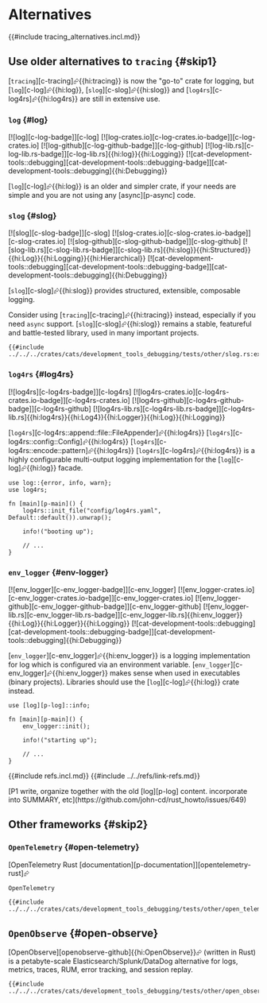# Alternatives

{{#include tracing_alternatives.incl.md}}

## Use older alternatives to `tracing` {#skip1}

[`tracing`][c-tracing]⮳{{hi:tracing}} is now the "go-to" crate for logging, but [`log`][c-log]⮳{{hi:log}}, [`slog`][c-slog]⮳{{hi:slog}} and [`log4rs`][c-log4rs]⮳{{hi:log4rs}} are still in extensive use.

### `log` {#log}

[![log][c-log-badge]][c-log] [![log-crates.io][c-log-crates.io-badge]][c-log-crates.io] [![log-github][c-log-github-badge]][c-log-github] [![log-lib.rs][c-log-lib.rs-badge]][c-log-lib.rs]{{hi:log}}{{hi:Logging}} [![cat-development-tools::debugging][cat-development-tools::debugging-badge]][cat-development-tools::debugging]{{hi:Debugging}}

[`log`][c-log]⮳{{hi:log}} is an older and simpler crate, if your needs are simple and you are not using any [async][p-async] code.

### `slog` {#slog}

[![slog][c-slog-badge]][c-slog] [![slog-crates.io][c-slog-crates.io-badge]][c-slog-crates.io] [![slog-github][c-slog-github-badge]][c-slog-github] [![slog-lib.rs][c-slog-lib.rs-badge]][c-slog-lib.rs]{{hi:slog}}{{hi:Structured}}{{hi:Log}}{{hi:Logging}}{{hi:Hierarchical}} [![cat-development-tools::debugging][cat-development-tools::debugging-badge]][cat-development-tools::debugging]{{hi:Debugging}}

[`slog`][c-slog]⮳{{hi:slog}} provides structured, extensible, composable logging.

Consider using [`tracing`][c-tracing]⮳{{hi:tracing}} instead, especially if you need `async` support. [`slog`][c-slog]⮳{{hi:slog}} remains a stable, featureful and battle-tested library, used in many important projects.

```rust,editable
{{#include ../../../crates/cats/development_tools_debugging/tests/other/slog.rs:example}}
```

### `log4rs` {#log4rs}

[![log4rs][c-log4rs-badge]][c-log4rs] [![log4rs-crates.io][c-log4rs-crates.io-badge]][c-log4rs-crates.io] [![log4rs-github][c-log4rs-github-badge]][c-log4rs-github] [![log4rs-lib.rs][c-log4rs-lib.rs-badge]][c-log4rs-lib.rs]{{hi:log4rs}}{{hi:Log4}}{{hi:Logger}}{{hi:Log}}{{hi:Logging}}

[`log4rs`][c-log4rs::append::file::FileAppender]⮳{{hi:log4rs}} [`log4rs`][c-log4rs::config::Config]⮳{{hi:log4rs}} [`log4rs`][c-log4rs::encode::pattern]⮳{{hi:log4rs}} [`log4rs`][c-log4rs]⮳{{hi:log4rs}} is a highly configurable multi-output logging implementation for the [`log`][c-log]⮳{{hi:log}} facade.

```rust,editable
use log::{error, info, warn};
use log4rs;

fn [main][p-main]() {
    log4rs::init_file("config/log4rs.yaml", Default::default()).unwrap();

    info!("booting up");

    // ...
}
```

### `env_logger` {#env-logger}

[![env_logger][c-env_logger-badge]][c-env_logger] [![env_logger-crates.io][c-env_logger-crates.io-badge]][c-env_logger-crates.io] [![env_logger-github][c-env_logger-github-badge]][c-env_logger-github] [![env_logger-lib.rs][c-env_logger-lib.rs-badge]][c-env_logger-lib.rs]{{hi:env_logger}}{{hi:Log}}{{hi:Logger}}{{hi:Logging}} [![cat-development-tools::debugging][cat-development-tools::debugging-badge]][cat-development-tools::debugging]{{hi:Debugging}}

[`env_logger`][c-env_logger]⮳{{hi:env_logger}} is a logging implementation for log which is configured via an environment variable. [`env_logger`][c-env_logger]⮳{{hi:env_logger}} makes sense when used in executables (binary projects). Libraries should use the [`log`][c-log]⮳{{hi:log}} crate instead.

```rust,editable
use [log][p-log]::info;

fn [main][p-main]() {
    env_logger::init();

    info!("starting up");

    // ...
}
```

{{#include refs.incl.md}}
{{#include ../../refs/link-refs.md}}

<div class="hidden">
[P1 write, organize together with the old [log][p-log] content. incorporate into SUMMARY, etc](https://github.com/john-cd/rust_howto/issues/649)

## Other frameworks {#skip2}

### `OpenTelemetry` {#open-telemetry}

[OpenTelemetry Rust [documentation][p-documentation]][opentelemetry-rust]⮳

`OpenTelemetry`

```rust,editable
{{#include ../../../crates/cats/development_tools_debugging/tests/other/open_telemetry.rs:example}}
```

## `OpenObserve` {#open-observe}

[OpenObserve][openobserve-github]{{hi:OpenObserve}}⮳ (written in Rust) is a petabyte-scale Elasticsearch/Splunk/DataDog alternative for logs, metrics, traces, RUM, error tracking, and session replay.

```rust,editable
{{#include ../../../crates/cats/development_tools_debugging/tests/other/open_observe.rs:example}}
```

</div>
